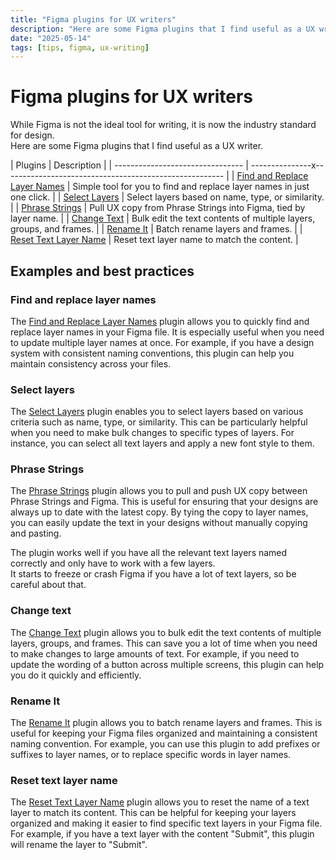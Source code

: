 ```yaml
---
title: "Figma plugins for UX writers"
description: "Here are some Figma plugins that I find useful as a UX writer."
date: "2025-05-14"
tags: [tips, figma, ux-writing]
---
```


# Figma plugins for UX writers

While Figma is not the ideal tool for writing, it is now the industry standard for design.  
Here are some Figma plugins that I find useful as a UX writer.

| Plugins                          | Description                                                            |
| -------------------------------- | ---------------x------------------------------------------------------- |
| [Find and Replace Layer Names][] | Simple tool for you to find and replace layer names in just one click. |
| [Select Layers][]                | Select layers based on name, type, or similarity.                      |
| [Phrase Strings][]               | Pull UX copy from Phrase Strings into Figma, tied by layer name.       |
| [Change Text][]                  | Bulk edit the text contents of multiple layers, groups, and frames.    |
| [Rename It][]                    | Batch rename layers and frames.                                        |
| [Reset Text Layer Name][]        | Reset text layer name to match the content.                            |


## Examples and best practices


### Find and replace layer names

The [Find and Replace Layer Names][] plugin allows you to quickly find and replace layer names in your Figma file. It is especially useful when you need to update multiple layer names at once. For example, if you have a design system with consistent naming conventions, this plugin can help you maintain consistency across your files.


### Select layers

The [Select Layers][] plugin enables you to select layers based on various criteria such as name, type, or similarity. This can be particularly helpful when you need to make bulk changes to specific types of layers. For instance, you can select all text layers and apply a new font style to them.


### Phrase Strings

The [Phrase Strings][] plugin allows you to pull and push UX copy between Phrase Strings and Figma. This is useful for ensuring that your designs are always up to date with the latest copy. By tying the copy to layer names, you can easily update the text in your designs without manually copying and pasting.

The plugin works well if you have all the relevant text layers named correctly and only have to work with a few layers.  
It starts to freeze or crash Figma if you have a lot of text layers, so be careful about that.


### Change text

The [Change Text][] plugin allows you to bulk edit the text contents of multiple layers, groups, and frames. This can save you a lot of time when you need to make changes to large amounts of text. For example, if you need to update the wording of a button across multiple screens, this plugin can help you do it quickly and efficiently.


### Rename It

The [Rename It][] plugin allows you to batch rename layers and frames. This is useful for keeping your Figma files organized and maintaining a consistent naming convention. For example, you can use this plugin to add prefixes or suffixes to layer names, or to replace specific words in layer names.


### Reset text layer name

The [Reset Text Layer Name][] plugin allows you to reset the name of a text layer to match its content. This can be helpful for keeping your layers organized and making it easier to find specific text layers in your Figma file. For example, if you have a text layer with the content "Submit", this plugin will rename the layer to "Submit".

[Find and Replace Layer Names]: https://www.figma.com/community/plugin/738454987945972471/Find-and-Replace-Layer-Names
[Select Layers]: https://www.figma.com/community/plugin/738454987945972471/Select-Layers
[Phrase Strings]: https://www.figma.com/community/plugin/738454987945972471/Phrase-Strings
[Change Text]: https://www.figma.com/community/plugin/738454987945972471/Change-Text
[Rename It]: https://www.figma.com/community/plugin/738454987945972471/Rename-It
[Reset Text Layer Name]: https://www.figma.com/community/plugin/738454987945972471/Reset-Text-Layer-Name
